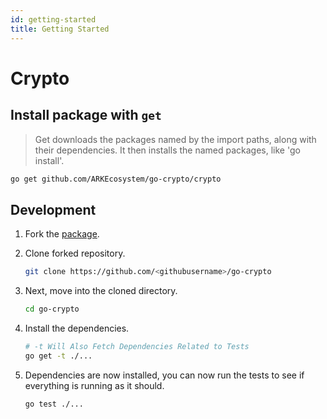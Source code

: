 ```yaml
---
id: getting-started
title: Getting Started
---
```


# Crypto

## Install package with `get`

> Get downloads the packages named by the import paths, along with their dependencies. It then installs the named packages, like 'go install'.

```bash
go get github.com/ARKEcosystem/go-crypto/crypto
```

## Development

1. Fork the [package](https://github.com/ARKEcosystem/go-crypto).
2. Clone forked repository.

   ```bash
   git clone https://github.com/<githubusername>/go-crypto
   ```

3. Next, move into the cloned directory.

   ```bash
   cd go-crypto
   ```

4. Install the dependencies.

   ```bash
   # -t Will Also Fetch Dependencies Related to Tests
   go get -t ./...
   ```

5. Dependencies are now installed, you can now run the tests to see if everything is running as it should.

   ```bash
   go test ./...
   ```

